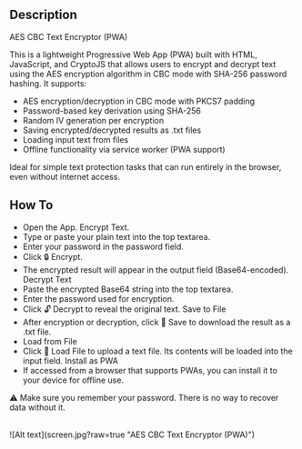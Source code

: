 ## Description ##

AES CBC Text Encryptor (PWA)

This is a lightweight Progressive Web App (PWA) built with HTML, JavaScript, and CryptoJS that allows users to encrypt and decrypt text using the AES encryption algorithm in CBC mode with SHA-256 password hashing. It supports:

*    AES encryption/decryption in CBC mode with PKCS7 padding
*   Password-based key derivation using SHA-256
*    Random IV generation per encryption
*   Saving encrypted/decrypted results as .txt files
*    Loading input text from files
*    Offline functionality via service worker (PWA support)

Ideal for simple text protection tasks that can run entirely in the browser, even without internet access.

## How To ##

* Open the App.
Encrypt Text. 
* Type or paste your plain text into the top textarea.
* Enter your password in the password field.
* Click 🔒 Encrypt.
* The encrypted result will appear in the output field (Base64-encoded).
Decrypt Text
* Paste the encrypted Base64 string into the top textarea.
* Enter the password used for encryption.
* Click 🔓 Decrypt to reveal the original text.
Save to File
* After encryption or decryption, click 💾 Save to download the result as a .txt file.
* Load from File
* Click 📁 Load File to upload a text file. Its contents will be loaded into the input field.
Install as PWA
* If accessed from a browser that supports PWAs, you can install it to your device for offline use.

⚠️ Make sure you remember your password. There is no way to recover data without it.

<br>
![Alt text](screen.jpg?raw=true "AES CBC Text Encryptor (PWA)")